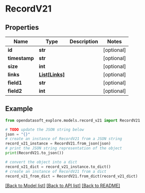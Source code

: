 # RecordV21


## Properties

Name | Type | Description | Notes
------------ | ------------- | ------------- | -------------
**id** | **str** |  | [optional] 
**timestamp** | **str** |  | [optional] 
**size** | **int** |  | [optional] 
**links** | [**List[Links]**](Links.md) |  | [optional] 
**field1** | **str** |  | [optional] 
**field2** | **int** |  | [optional] 

## Example

```python
from opendatasoft_explore.models.record_v21 import RecordV21

# TODO update the JSON string below
json = "{}"
# create an instance of RecordV21 from a JSON string
record_v21_instance = RecordV21.from_json(json)
# print the JSON string representation of the object
print(RecordV21.to_json())

# convert the object into a dict
record_v21_dict = record_v21_instance.to_dict()
# create an instance of RecordV21 from a dict
record_v21_from_dict = RecordV21.from_dict(record_v21_dict)
```
[[Back to Model list]](../README.md#documentation-for-models) [[Back to API list]](../README.md#documentation-for-api-endpoints) [[Back to README]](../README.md)


